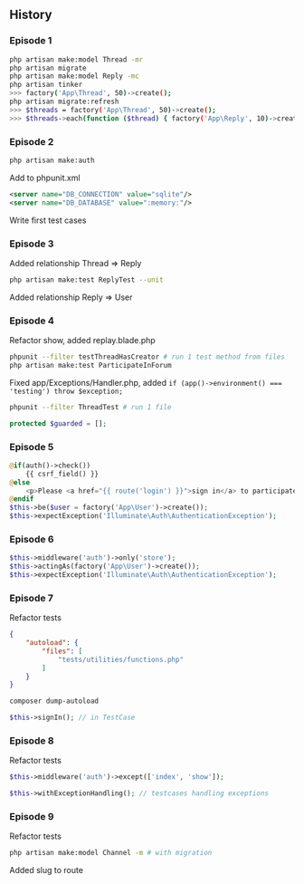 ## History

### Episode 1
```bash
php artisan make:model Thread -mr
php artisan migrate
php artisan make:model Reply -mc
php artisan tinker
>>> factory('App\Thread', 50)->create();
php artisan migrate:refresh 
>>> $threads = factory('App\Thread', 50)->create();
>>> $threads->each(function ($thread) { factory('App\Reply', 10)->create(['thread_id' => $thread->id]); });
```

### Episode 2
```bash
php artisan make:auth
```
Add to phpunit.xml
```xml
<server name="DB_CONNECTION" value="sqlite"/>
<server name="DB_DATABASE" value=":memory:"/>
```
Write first test cases

### Episode 3
Added relationship Thread => Reply

```bash
php artisan make:test ReplyTest --unit
```
Added relationship Reply => User 

### Episode 4
Refactor show, added replay.blade.php
```bash
phpunit --filter testThreadHasCreator # run 1 test method from files
php artisan make:test ParticipateInForum
```
Fixed app/Exceptions/Handler.php, added `if (app()->environment() === 'testing') throw $exception;`
```bash
phpunit --filter ThreadTest # run 1 file
```
```php
protected $guarded = [];
```

### Episode 5
```php
@if(auth()->check())
    {{ csrf_field() }}
@else
    <p>Please <a href="{{ route('login') }}">sign in</a> to participate in this discussion.</p>
@endif
$this->be($user = factory('App\User')->create());
$this->expectException('Illuminate\Auth\AuthenticationException');
```

### Episode 6
```php
$this->middleware('auth')->only('store');
$this->actingAs(factory('App\User')->create());
$this->expectException('Illuminate\Auth\AuthenticationException');
```

### Episode 7
Refactor tests
```json
{
    "autoload": {
        "files": [
            "tests/utilities/functions.php"
        ]
    }
}
```
```bash
composer dump-autoload
```
```php
$this->signIn(); // in TestCase
```

### Episode 8
Refactor tests
```php
$this->middleware('auth')->except(['index', 'show']);
```
```php
$this->withExceptionHandling(); // testcases handling exceptions
```

### Episode 9
Refactor tests
```bash
php artisan make:model Channel -m # with migration
```
Added slug to route


